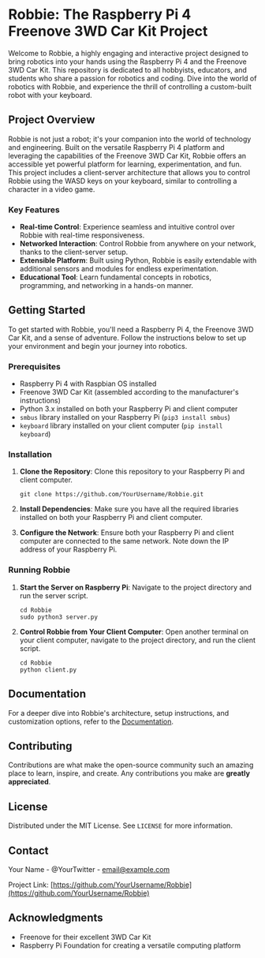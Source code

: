 
# Robbie: The Raspberry Pi 4 Freenove 3WD Car Kit Project

Welcome to Robbie, a highly engaging and interactive project designed to bring robotics into your hands using the Raspberry Pi 4 and the Freenove 3WD Car Kit. This repository is dedicated to all hobbyists, educators, and students who share a passion for robotics and coding. Dive into the world of robotics with Robbie, and experience the thrill of controlling a custom-built robot with your keyboard.

## Project Overview

Robbie is not just a robot; it's your companion into the world of technology and engineering. Built on the versatile Raspberry Pi 4 platform and leveraging the capabilities of the Freenove 3WD Car Kit, Robbie offers an accessible yet powerful platform for learning, experimentation, and fun. This project includes a client-server architecture that allows you to control Robbie using the WASD keys on your keyboard, similar to controlling a character in a video game.

### Key Features

- **Real-time Control**: Experience seamless and intuitive control over Robbie with real-time responsiveness.
- **Networked Interaction**: Control Robbie from anywhere on your network, thanks to the client-server setup.
- **Extensible Platform**: Built using Python, Robbie is easily extendable with additional sensors and modules for endless experimentation.
- **Educational Tool**: Learn fundamental concepts in robotics, programming, and networking in a hands-on manner.

## Getting Started

To get started with Robbie, you'll need a Raspberry Pi 4, the Freenove 3WD Car Kit, and a sense of adventure. Follow the instructions below to set up your environment and begin your journey into robotics.

### Prerequisites

- Raspberry Pi 4 with Raspbian OS installed
- Freenove 3WD Car Kit (assembled according to the manufacturer's instructions)
- Python 3.x installed on both your Raspberry Pi and client computer
- `smbus` library installed on your Raspberry Pi (`pip3 install smbus`)
- `keyboard` library installed on your client computer (`pip install keyboard`)

### Installation

1. **Clone the Repository**: Clone this repository to your Raspberry Pi and client computer.
    ```
    git clone https://github.com/YourUsername/Robbie.git
    ```
2. **Install Dependencies**: Make sure you have all the required libraries installed on both your Raspberry Pi and client computer.

3. **Configure the Network**: Ensure both your Raspberry Pi and client computer are connected to the same network. Note down the IP address of your Raspberry Pi.

### Running Robbie

1. **Start the Server on Raspberry Pi**: Navigate to the project directory and run the server script.
    ```
    cd Robbie
    sudo python3 server.py
    ```
2. **Control Robbie from Your Client Computer**: Open another terminal on your client computer, navigate to the project directory, and run the client script.
    ```
    cd Robbie
    python client.py
    ```

## Documentation

For a deeper dive into Robbie's architecture, setup instructions, and customization options, refer to the [Documentation](docs/).

## Contributing

Contributions are what make the open-source community such an amazing place to learn, inspire, and create. Any contributions you make are **greatly appreciated**.

## License

Distributed under the MIT License. See `LICENSE` for more information.

## Contact

Your Name - @YourTwitter - email@example.com

Project Link: [https://github.com/YourUsername/Robbie](https://github.com/YourUsername/Robbie)

## Acknowledgments

- Freenove for their excellent 3WD Car Kit
- Raspberry Pi Foundation for creating a versatile computing platform
